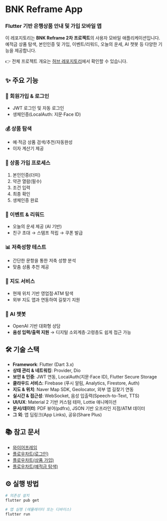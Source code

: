 # BNK Reframe App
### Flutter 기반 은행상품 안내 및 가입 모바일 앱

이 레포지토리는 **BNK Reframe 2차 프로젝트**의 사용자 모바일 애플리케이션입니다. <br>
예적금 상품 탐색, 본인인증 및 가입, 이벤트/리워드, 오늘의 운세, AI 챗봇 등 다양한 기능을 제공합니다. <br>

👉 전체 프로젝트 개요는 [허브 레포지토리](https://github.com/Dayeong-dev/bnk-project-2)에서 확인할 수 있습니다. 

## ✨ 주요 기능

### 👤 회원가입 & 로그인
- JWT 로그인 및 자동 로그인
- 생체인증(LocalAuth: 지문·Face ID)

### 💰 상품 탐색
- 예·적금 상품 검색/추천/자동완성
- 이자 계산기 제공

### 📝 상품 가입 프로세스
1. 본인인증(더미)  
2. 약관 열람(필수)  
3. 조건 입력  
4. 최종 확인  
5. 생체인증 완료

### 🎁 이벤트 & 리워드
- 오늘의 운세 제공 (AI 기반)
- 친구 초대 → 스탬프 적립 → 쿠폰 발급

### 📊 저축성향 테스트
- 간단한 문항을 통한 저축 성향 분석
- 맞춤 상품 추천 제공

### 📍 지도 서비스
- 현재 위치 기반 영업점·ATM 탐색
- 외부 지도 앱과 연동하여 길찾기 지원

### 🤖 AI 챗봇
- OpenAI 기반 대화형 상담
- **음성 입력/출력 지원** → 디지털 소외계층·고령층도 쉽게 접근 가능


## 🛠 기술 스택
- **Framework**: Flutter (Dart 3.x)
- **상태 관리 & 네트워킹**: Provider, Dio
- **보안 & 인증**: JWT 연동, LocalAuth(지문·Face ID), Flutter Secure Storage
- **클라우드 서비스**: Firebase (푸시 알림, Analytics, Firestore, Auth)
- **지도 & 위치**: Naver Map SDK, Geolocator, 외부 앱 길찾기 연동
- **실시간 & 접근성**: WebSocket, 음성 입출력(Speech-to-Text, TTS)
- **UI/UX**: Material 2 기반 커스텀 테마, Lottie 애니메이션
- **문서/데이터**: PDF 뷰어(pdfrx), JSON 기반 오프라인 지점/ATM 데이터
- **그 외**: 앱 딥링크(App Links), 공유(Share Plus)

## 📚 참고 문서
- [와이어프레임](https://github.com/Dayeong-dev/bnk-project-2/blob/main/docs/BNK_2차_프로젝트_와이어프레임.pdf)
- [플로우차트(로그인)](https://github.com/Dayeong-dev/bnk-project-2/blob/main/docs/BNK_2차_프로젝트_플로우차트_로그인.png)
- [플로우차트(상품 가입)](https://github.com/Dayeong-dev/bnk-project-2/blob/main/docs/BNK_2차_프로젝트_플로우차트_상품가입.png)
- [플로우차트(예적금 탐색)](https://github.com/Dayeong-dev/bnk-project-2/blob/main/docs/BNK_2차_프로젝트_플로우차트_예적금.png)

## ⚙️ 실행 방법
```bash
# 의존성 설치
flutter pub get

# 앱 실행 (에뮬레이터 또는 디바이스)
flutter run
```
